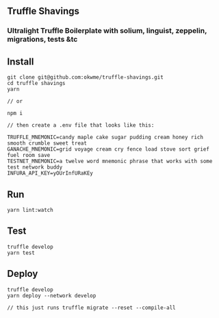 ## Truffle Shavings

### Ultralight Truffle Boilerplate with solium, linguist, zeppelin, migrations, tests &tc

## Install
```
git clone git@github.com:okwme/truffle-shavings.git
cd truffle shavings
yarn

// or

npm i

// then create a .env file that looks like this:

TRUFFLE_MNEMONIC=candy maple cake sugar pudding cream honey rich smooth crumble sweet treat
GANACHE_MNEMONIC=grid voyage cream cry fence load stove sort grief fuel room save
TESTNET_MNEMONIC=a twelve word mnemonic phrase that works with some test network buddy
INFURA_API_KEY=yOUrInfURaKEy

```

## Run
```
yarn lint:watch
```

## Test
```
truffle develop
yarn test
```

## Deploy
```
truffle develop
yarn deploy --network develop

// this just runs truffle migrate --reset --compile-all
```